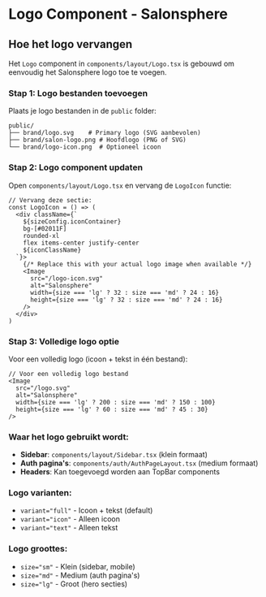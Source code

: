 # Logo Component - Salonsphere

## Hoe het logo vervangen

Het `Logo` component in `components/layout/Logo.tsx` is gebouwd om eenvoudig het Salonsphere logo toe te voegen.

### Stap 1: Logo bestanden toevoegen
Plaats je logo bestanden in de `public` folder:
```
public/
├── brand/logo.svg    # Primary logo (SVG aanbevolen)
├── brand/salon-logo.png # Hoofdlogo (PNG of SVG)
└── brand/logo-icon.png  # Optioneel icoon
```

### Stap 2: Logo component updaten
Open `components/layout/Logo.tsx` en vervang de `LogoIcon` functie:

```tsx
// Vervang deze sectie:
const LogoIcon = () => (
  <div className={`
    ${sizeConfig.iconContainer} 
    bg-[#02011F] 
    rounded-xl 
    flex items-center justify-center
    ${iconClassName}
  `}>
    {/* Replace this with your actual logo image when available */}
    <Image 
      src="/logo-icon.svg" 
      alt="Salonsphere" 
      width={size === 'lg' ? 32 : size === 'md' ? 24 : 16}
      height={size === 'lg' ? 32 : size === 'md' ? 24 : 16}
    />
  </div>
)
```

### Stap 3: Volledige logo optie
Voor een volledig logo (icoon + tekst in één bestand):
```tsx
// Voor een volledig logo bestand
<Image 
  src="/logo.svg" 
  alt="Salonsphere" 
  width={size === 'lg' ? 200 : size === 'md' ? 150 : 100}
  height={size === 'lg' ? 60 : size === 'md' ? 45 : 30}
/>
```

### Waar het logo gebruikt wordt:
- **Sidebar**: `components/layout/Sidebar.tsx` (klein formaat)
- **Auth pagina's**: `components/auth/AuthPageLayout.tsx` (medium formaat)
- **Headers**: Kan toegevoegd worden aan TopBar components

### Logo varianten:
- `variant="full"` - Icoon + tekst (default)
- `variant="icon"` - Alleen icoon
- `variant="text"` - Alleen tekst

### Logo groottes:
- `size="sm"` - Klein (sidebar, mobile)
- `size="md"` - Medium (auth pagina's)
- `size="lg"` - Groot (hero secties) 